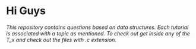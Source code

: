 # Hi Guys 
*This repository contains questions based on data structures. Each tutorial is associated with a topic as mentioned. 
To check out get inside any of the T_x and check out the files with .c extension.*
